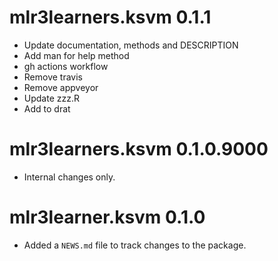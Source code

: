 # mlr3learners.ksvm 0.1.1

* Update documentation, methods and DESCRIPTION
* Add man for help method
* gh actions workflow
* Remove travis
* Remove appveyor
* Update zzz.R
* Add to drat


# mlr3learners.ksvm 0.1.0.9000

- Internal changes only.


# mlr3learner.ksvm 0.1.0

* Added a `NEWS.md` file to track changes to the package.
